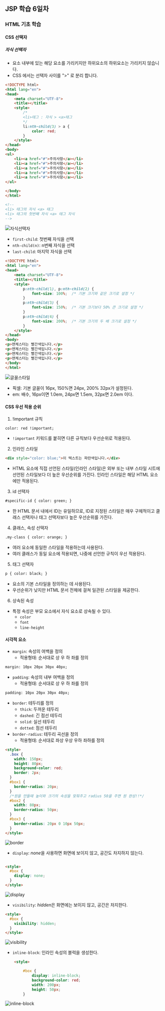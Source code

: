 ## JSP 학습 6일차

### HTML 기초 학습

#### CSS 선택자

##### 자식 선택자

- 요소 내부에 있는 해당 요소를 가리키지만 하위요소의 하위요소는 가리키지 않습니다.
- CSS 에서는 선택자 사이를  ">" 로 분리 합니다.

```html
<!DOCTYPE html>
<html lang="en">
<head>
    <meta charset="UTF-8">
    <title></title>
    <style>
        /*
        <li>태그 : 자식 > <a>태그
        */
        li:nth-child(3) > a {
            color: red;
        }
    </style>
</head>
<body>
<ul>
    <li><a href="#">주의사항</a></li>
    <li><a href="#">주의사항</a></li>
    <li><a href="#">주의사항</a></li>
    <li><a href="#">주의사항</a></li>
    <li><a href="#">주의사항</a></li>
</ul>

</body>
</html>

<!--
<li> 태그의 자식 <a> 태그
<li> 태그의 첫번째 자식 <a> 태그 자식
-->

```

![자식선택자](https://github.com/king-dong-gun/PKUN_JSP/assets/160683545/74ead378-8397-49a6-9c78-07f24d63a0e9)


- `first-child`: 첫번째 자식을 선택
- `nth-child(n)`: n번째 자식을 선택
- `last-child`: 마지막 자식을 선택

```html
<!DOCTYPE html>
<html lang="en">
<head>
    <meta charset="UTF-8">
    <title></title>
    <style>
        p:nth-child(1), p:nth-child(2) {
            font-size: 100%;  /* 기본 크기와 같은 크기로 설정 */
        }
        p:nth-child(3) {
            font-size: 150%;  /* 기본 크기보다 50% 큰 크기로 설정 */
        }
        p:nth-child(4) {
            font-size: 200%;  /* 기본 크기의 두 배 크기로 설정 */
        }
    </style>
</head>
<body>
<p>맨체스터는 빨간색입니다.</p>
<p>맨체스터는 빨간색입니다.</p>
<p>맨체스터는 빨간색입니다.</p>
<p>맨체스터는 빨간색입니다.</p>
</body>
</html>

```

![글꼴스타일](https://github.com/king-dong-gun/PKUN_JSP/assets/160683545/2dc1760f-1bb7-409a-b844-4558fb1a9b94)



- 픽셀: 기본 글꼴이 16px, 150%면 24px, 200% 32px가 설정된다.
- em: 배수, 16px이면 1.0em, 24px면 1.5em, 32px면 2.0em 이다.


#### CSS 우선 적용 순위

1. !important 규칙
```html
color: red !important;
```
- `!important` 키워드를 붙히면 다른 규칙보다 우선순위로 적용된다.

2. 인라인 스타일
```html
<div style="color: blue;">이 텍스트는 파란색입니다.</div>
```
- HTML 요소에 직접 선언된 스타일(인라인 스타일)은 외부 또는 내부 스타일 시트에 선언된 스타일보다 더 높은 우선순위를 가진다. 인라인 스타일은 해당 HTML 요소에만 적용된다.

3. id 선택자
```html
#specific-id { color: green; }
```
- 한 HTML 문서 내에서 ID는 유일하므로, ID로 지정된 스타일은 매우 구체적이고 클래스 선택자나 태그 선택자보다 높은 우선순위를 가진다.

4. 클래스, 속성 선택자
```html
.my-class { color: orange; }
```
- 여러 요소에 동일한 스타일을 적용하는데 사용된다. 
- 여러 클래스가 동일 요소에 적용되면, 나중에 선언한 규칙이 우선 적용된다.

5. 태그 선택자
```html
p { color: black; }
```
- 요소의 기본 스타일을 정의하는 데 사용된다.
- 우선순위가 낮지만 HTML 문서 전체에 걸쳐 일관된 스타일을 제공한다.

6. 상속된 속성
- 특정 속성은 부모 요소에서 자식 요소로 상속될 수 있다.
  - `color`
  - `font`
  - `line-height`

#### 시각적 요소
- `margin`: 속성의 여백을 정의
  - 적용형태: 순서대로 상 우 하 좌를 정의
```html
margin: 10px 20px 30px 40px;
```

- `padding`: 속성의 내부 여백을 정의
  - 적용형태: 순서대로 상 우 하 좌를 정의
```html
padding: 10px 20px 30px 40px;
```

- `border`: 테두리를 정의
  - `thick`: 두꺼운 테두리
  - `dashed`: 긴 점선 테두리
  - `solid`: 실선 테두리
  - `dotted`: 점선 테두리
- `border-radius`: 테두리 곡선을 정의
  - 적용형태: 순서대로 좌상 우상 우하 좌하를 정의
```html
<style>
  .box {
    width: 150px;
    height: 80px;
    background-color: red;
    border: 2px;
  }
  #box1 {
    border-radius: 20px;
  }
  /*원을 만들때 높이와 크기의 속성을 맞춰주고 radius 50을 주면 원 완성!!*/
  #box2 {
    width: 80px;
    border-radius: 50px;
  }
  #box3 {
    border-radius: 20px 0 10px 50px;
  }
</style>
```


![border](https://github.com/king-dong-gun/PKUN_JSP/assets/160683545/a089a4e8-3e64-443b-9707-1d0e49b6f83f)


- `display`: *none*을 사용하면 화면에 보이지 않고, 공간도 차지하지 않는다.
```html

<style>
  #box {
    display: none;
  }
</style>
```
![display](https://github.com/king-dong-gun/PKUN_JSP/assets/160683545/5ffdf1c8-8326-4c6f-9570-bfeacd6a395a)


- `visibility`: *hidden*은 화면에는 보이지 않고, 공간은 차지한다.

```html
<style>
  #box {
    visibility: hidden;
  }
</style>
```

![visibility](https://github.com/king-dong-gun/PKUN_JSP/assets/160683545/dab83d68-03d5-4f9c-b56c-2183459041a8)


- `inline-block`: 인라인 속성의 블럭을 생성한다.

```html
    <style>

        #box {
            display: inline-block;
            background-color: red;
            width: 200px;
            height: 50px;
        }
```

![inline-block](https://github.com/king-dong-gun/PKUN_JSP/assets/160683545/2e2a57f2-c659-4e19-ba03-8f94ff304a96)

